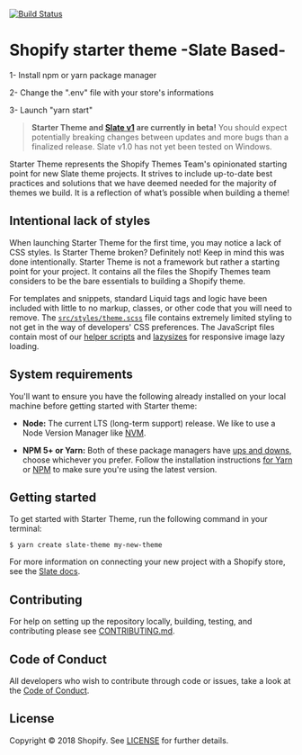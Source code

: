 [![Build Status](https://travis-ci.org/Shopify/starter-theme.svg?branch=master)](https://travis-ci.org/Shopify/starter-theme)

# Shopify starter theme -Slate Based-
1- Install npm or yarn package manager 

2- Change the ".env" file with your store's informations

3- Launch "yarn start" 

> **Starter Theme and [Slate v1](https://github.com/Shopify/slate) are currently in beta!** You should expect potentially breaking changes between updates and more bugs than a finalized release. Slate v1.0 has not yet been tested on Windows.

Starter Theme represents the Shopify Themes Team's opinionated starting point for new Slate theme projects. It strives to include up-to-date best practices and solutions that we have deemed needed for the majority of themes we build. It is a reflection of what’s possible when building a theme!

## Intentional lack of styles

When launching Starter Theme for the first time, you may notice a lack of CSS styles. Is Starter Theme broken? Definitely not! Keep in mind this was done intentionally. Starter Theme is not a framework but rather a starting point for your project. It contains all the files the Shopify Themes team considers to be the bare essentials to building a Shopify theme.

For templates and snippets, standard Liquid tags and logic have been included with little to no markup, classes, or other code that you will need to remove. The [`src/styles/theme.scss`](https://github.com/Shopify/starter-theme/blob/master/src/assets/styles/theme.scss) file contains extremely limited styling to not get in the way of developers' CSS preferences. The JavaScript files contain most of our [helper scripts](https://github.com/Shopify/theme-scripts/tree/master/packages) and [lazysizes](https://github.com/aFarkas/lazysizes) for responsive image lazy loading.

## System requirements

You'll want to ensure you have the following already installed on your local machine before getting started with Starter theme:

- **Node:** The current LTS (long-term support) release. We like to use a Node Version Manager like [NVM](https://github.com/creationix/nvm).

- **NPM 5+ or Yarn:** Both of these package managers have [ups and downs](https://blog.risingstack.com/yarn-vs-npm-node-js-package-managers/), choose whichever you prefer. Follow the installation instructions [for Yarn](https://yarnpkg.com/en/docs/install) or [NPM](https://www.npmjs.com/get-npm) to make sure you're using the latest version.

## Getting started

To get started with Starter Theme, run the following command in your terminal:

```
$ yarn create slate-theme my-new-theme
```

For more information on connecting your new project with a Shopify store, see the [Slate docs](https://github.com/Shopify/slate/wiki/3.-Connect-to-your-store).

## Contributing

For help on setting up the repository locally, building, testing, and contributing
please see [CONTRIBUTING.md](https://github.com/Shopify/starter-theme/blob/master/CONTRIBUTING.md).

## Code of Conduct

All developers who wish to contribute through code or issues, take a look at the
[Code of Conduct](https://github.com/Shopify/starter-theme/blob/master/CODE_OF_CONDUCT.md).

## License

Copyright © 2018 Shopify. See [LICENSE](https://github.com/Shopify/starter-theme/blob/master/LICENSE) for further details.
